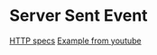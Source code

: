 # Server Sent Event

[HTTP specs](https://developer.mozilla.org/en-US/docs/Web/API/Server-sent_events/Using_server-sent_events)
[Example from youtube](https://www.youtube.com/watch?v=beheIjzgf9g)
